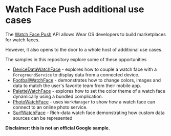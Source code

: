 # Watch Face Push additional use cases

The [Watch Face Push][1] API allows Wear OS developers to build marketplaces for watch faces.

However, it also opens to the door to a whole host of additional use cases.

The samples in this repository explore some of these opportunities

- [DeviceDataWatchFace](DeviceDataWatchFace) - explores how to couple a watch face with a `ForegroundService` to display data from a connected device.
- [FootballWatchFace](FootballWatchFace) - demonstrates how to change colors, images and data to match the user's favorite team from their mobile app.
- [PaletteWatchFace](PaletteWatchFace) - explores how to set the color theme of a watch face dynamically using a bundled complication.
- [PhotoWatchFace](PhotoWatchFace) - uses `WorkManager` to show how a watch face can connect to an online photo service.
- [SurfWatchFace](SurfWatchFace) - Rich-data watch face demonstrating how custom data sources can be represented

**Disclaimer: this is not an official Google sample.**

[1]: https://developer.android.com/training/wearables/watch-face-push
